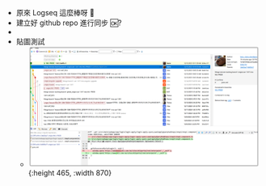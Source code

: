- 原來 Logseq 這麼棒呀 🤪
- 建立好 github repo 進行同步 🆗?
-
- 貼圖測試
	- ![image.png](../assets/image_1702628121401_0.png){:height 465, :width 870}